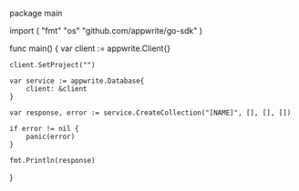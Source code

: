 package main

import (
    "fmt"
    "os"
    "github.com/appwrite/go-sdk"
)

func main() {
    var client := appwrite.Client{}

    client.SetProject("")

    var service := appwrite.Database{
        client: &client
    }

    var response, error := service.CreateCollection("[NAME]", [], [], [])

    if error != nil {
        panic(error)
    }

    fmt.Println(response)
}